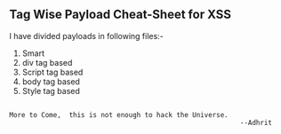 ## Tag Wise Payload Cheat-Sheet for XSS

I have divided payloads in following files:-

1. Smart
2. div tag based
3. Script tag based
4. body tag based
5. Style tag based

```console

More to Come,  this is not enough to hack the Universe.
                                                          --Adhrit
```

